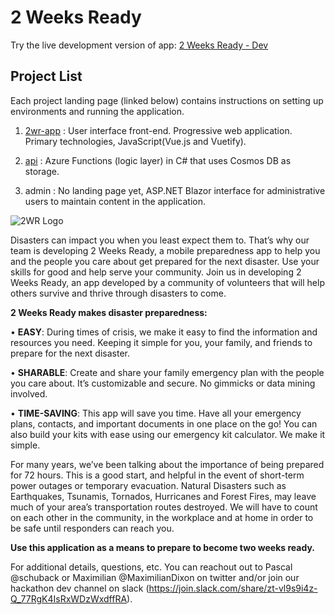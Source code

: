 # 2 Weeks Ready

Try the live development version of app: [2 Weeks Ready - Dev](https://2wrdev.azureedge.net/)

## Project List

Each project landing page (linked below) contains instructions on setting up environments and running the application.

1. [2wr-app](2wr-app/README.md) : User interface front-end. Progressive web application. Primary technologies, JavaScript(Vue.js and Vuetify).

2. [api](api/README.md) : Azure Functions (logic layer) in C# that uses Cosmos DB as storage.

3. admin : No landing page yet, ASP.NET Blazor interface for administrative users to maintain content in the application.

![2WR Logo](https://user-images.githubusercontent.com/78102622/132778543-8d2331ac-f3bf-4f93-93a1-59b136e7978e.png)

Disasters can impact you when you least expect them to. That’s why our team is developing 2 Weeks Ready, a mobile preparedness app to help you and the people you care about get prepared for the next disaster. Use your skills for good and help serve your community. Join us in developing 2 Weeks Ready, an app developed by a community of volunteers that will help others survive and thrive through disasters to come.

**2 Weeks Ready makes disaster preparedness:**

•	**EASY**: During times of crisis, we make it easy to find the information and resources you need. Keeping it simple for you, your family, and friends to prepare for the next disaster. 

•	**SHARABLE**: Create and share your family emergency plan with the people you care about. It’s customizable and secure. No gimmicks or data mining involved. 

•	**TIME-SAVING**: This app will save you time. Have all your emergency plans, contacts, and important documents in one place on the go! You can also build your kits with ease using our emergency kit calculator. We make it simple. 

For many years, we’ve been talking about the importance of being prepared for 72 hours. This is a good start, and helpful in the event of short-term power outages or temporary evacuation. Natural Disasters such as Earthquakes, Tsunamis, Tornados, Hurricanes and Forest Fires, may leave much of your area’s transportation routes destroyed. We will have to count on each other in the community, in the workplace and at home in order to be safe until responders can reach you.

**Use this application as a means to prepare to become two weeks ready.**

For additional details, questions, etc.  You can reachout out to Pascal @schuback or Maximilian @MaximilianDixon on twitter and/or join our hackathon dev channel on slack (https://join.slack.com/share/zt-vl9s9i4z-Q_77RgK4IsRxWDzWxdffRA). 
